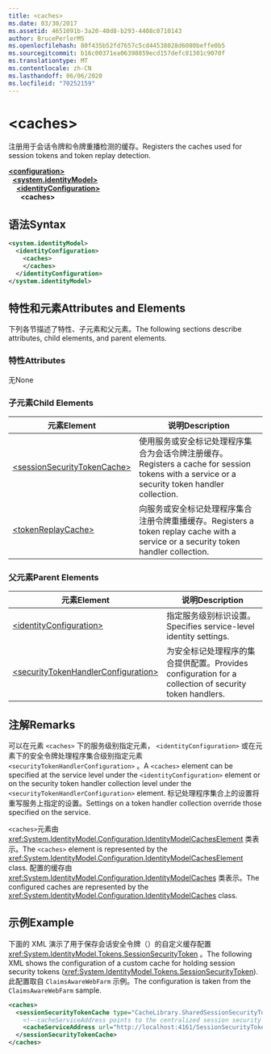 ```yaml
---
title: <caches>
ms.date: 03/30/2017
ms.assetid: 4651091b-3a20-40d8-b293-4408c0710143
author: BrucePerlerMS
ms.openlocfilehash: 80f435b52fd7657c5cd44538028d6080beffe0b5
ms.sourcegitcommit: b16c00371ea06398859ecd157defc81301c9070f
ms.translationtype: MT
ms.contentlocale: zh-CN
ms.lasthandoff: 06/06/2020
ms.locfileid: "70252159"
---
```

# \<caches>
<span data-ttu-id="a7a19-101">注册用于会话令牌和令牌重播检测的缓存。</span><span class="sxs-lookup"><span data-stu-id="a7a19-101">Registers the caches used for session tokens and token replay detection.</span></span>  
  
[**\<configuration>**](../configuration-element.md)\
&nbsp;&nbsp;[**\<system.identityModel>**](system-identitymodel.md)\
&nbsp;&nbsp;&nbsp;&nbsp;[**\<identityConfiguration>**](identityconfiguration.md)\
&nbsp;&nbsp;&nbsp;&nbsp;&nbsp;&nbsp;**\<caches>**  
  
## <a name="syntax"></a><span data-ttu-id="a7a19-102">语法</span><span class="sxs-lookup"><span data-stu-id="a7a19-102">Syntax</span></span>  
  
```xml  
<system.identityModel>  
  <identityConfiguration>  
    <caches>  
    </caches>  
  </identityConfiguration>  
</system.identityModel>  
```  
  
## <a name="attributes-and-elements"></a><span data-ttu-id="a7a19-103">特性和元素</span><span class="sxs-lookup"><span data-stu-id="a7a19-103">Attributes and Elements</span></span>  
 <span data-ttu-id="a7a19-104">下列各节描述了特性、子元素和父元素。</span><span class="sxs-lookup"><span data-stu-id="a7a19-104">The following sections describe attributes, child elements, and parent elements.</span></span>  
  
### <a name="attributes"></a><span data-ttu-id="a7a19-105">特性</span><span class="sxs-lookup"><span data-stu-id="a7a19-105">Attributes</span></span>  
 <span data-ttu-id="a7a19-106">无</span><span class="sxs-lookup"><span data-stu-id="a7a19-106">None</span></span>  
  
### <a name="child-elements"></a><span data-ttu-id="a7a19-107">子元素</span><span class="sxs-lookup"><span data-stu-id="a7a19-107">Child Elements</span></span>  
  
|<span data-ttu-id="a7a19-108">元素</span><span class="sxs-lookup"><span data-stu-id="a7a19-108">Element</span></span>|<span data-ttu-id="a7a19-109">说明</span><span class="sxs-lookup"><span data-stu-id="a7a19-109">Description</span></span>|  
|-------------|-----------------|  
|[\<sessionSecurityTokenCache>](sessionsecuritytokencache.md)|<span data-ttu-id="a7a19-110">使用服务或安全标记处理程序集合为会话令牌注册缓存。</span><span class="sxs-lookup"><span data-stu-id="a7a19-110">Registers a cache for session tokens with a service or a security token handler collection.</span></span>|  
|[\<tokenReplayCache>](tokenreplaycache.md)|<span data-ttu-id="a7a19-111">向服务或安全标记处理程序集合注册令牌重播缓存。</span><span class="sxs-lookup"><span data-stu-id="a7a19-111">Registers a token replay cache with a service or a security token handler collection.</span></span>|  
  
### <a name="parent-elements"></a><span data-ttu-id="a7a19-112">父元素</span><span class="sxs-lookup"><span data-stu-id="a7a19-112">Parent Elements</span></span>  
  
|<span data-ttu-id="a7a19-113">元素</span><span class="sxs-lookup"><span data-stu-id="a7a19-113">Element</span></span>|<span data-ttu-id="a7a19-114">说明</span><span class="sxs-lookup"><span data-stu-id="a7a19-114">Description</span></span>|  
|-------------|-----------------|  
|[\<identityConfiguration>](identityconfiguration.md)|<span data-ttu-id="a7a19-115">指定服务级别标识设置。</span><span class="sxs-lookup"><span data-stu-id="a7a19-115">Specifies service-level identity settings.</span></span>|  
|[\<securityTokenHandlerConfiguration>](securitytokenhandlerconfiguration.md)|<span data-ttu-id="a7a19-116">为安全标记处理程序的集合提供配置。</span><span class="sxs-lookup"><span data-stu-id="a7a19-116">Provides configuration for a collection of security token handlers.</span></span>|  
  
## <a name="remarks"></a><span data-ttu-id="a7a19-117">注解</span><span class="sxs-lookup"><span data-stu-id="a7a19-117">Remarks</span></span>  
 <span data-ttu-id="a7a19-118">可以在元素 `<caches>` 下的服务级别指定元素， `<identityConfiguration>` 或在元素下的安全令牌处理程序集合级别指定元素 `<securityTokenHandlerConfiguration>` 。</span><span class="sxs-lookup"><span data-stu-id="a7a19-118">A `<caches>` element can be specified at the service level under the `<identityConfiguration>` element or on the security token handler collection level under the `<securityTokenHandlerConfiguration>` element.</span></span> <span data-ttu-id="a7a19-119">标记处理程序集合上的设置将重写服务上指定的设置。</span><span class="sxs-lookup"><span data-stu-id="a7a19-119">Settings on a token handler collection override those specified on the service.</span></span>  
  
 <span data-ttu-id="a7a19-120">`<caches>`元素由 <xref:System.IdentityModel.Configuration.IdentityModelCachesElement> 类表示。</span><span class="sxs-lookup"><span data-stu-id="a7a19-120">The `<caches>` element is represented by the <xref:System.IdentityModel.Configuration.IdentityModelCachesElement> class.</span></span> <span data-ttu-id="a7a19-121">配置的缓存由 <xref:System.IdentityModel.Configuration.IdentityModelCaches> 类表示。</span><span class="sxs-lookup"><span data-stu-id="a7a19-121">The configured caches are represented by the <xref:System.IdentityModel.Configuration.IdentityModelCaches> class.</span></span>  
  
## <a name="example"></a><span data-ttu-id="a7a19-122">示例</span><span class="sxs-lookup"><span data-stu-id="a7a19-122">Example</span></span>  
 <span data-ttu-id="a7a19-123">下面的 XML 演示了用于保存会话安全令牌（）的自定义缓存配置 <xref:System.IdentityModel.Tokens.SessionSecurityToken> 。</span><span class="sxs-lookup"><span data-stu-id="a7a19-123">The following XML shows the configuration of a custom cache for holding session security tokens (<xref:System.IdentityModel.Tokens.SessionSecurityToken>).</span></span> <span data-ttu-id="a7a19-124">此配置取自 `ClaimsAwareWebFarm` 示例。</span><span class="sxs-lookup"><span data-stu-id="a7a19-124">The configuration is taken from the `ClaimsAwareWebFarm` sample.</span></span>  
  
```xml  
<caches>  
  <sessionSecurityTokenCache type="CacheLibrary.SharedSessionSecurityTokenCache, CacheLibrary">  
    <!--cacheServiceAddress points to the centralized session security token cache service running in the web farm.-->  
    <cacheServiceAddress url="http://localhost:4161/SessionSecurityTokenCacheService.svc" />  
  </sessionSecurityTokenCache>  
</caches>  
```
